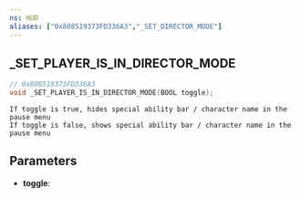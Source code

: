 ```yaml
---
ns: HUD
aliases: ["0x808519373FD336A3","_SET_DIRECTOR_MODE"]
---
```

## _SET_PLAYER_IS_IN_DIRECTOR_MODE

```c
// 0x808519373FD336A3
void _SET_PLAYER_IS_IN_DIRECTOR_MODE(BOOL toggle);
```

```
If toggle is true, hides special ability bar / character name in the pause menu  
If toggle is false, shows special ability bar / character name in the pause menu  
```

## Parameters
* **toggle**: 

